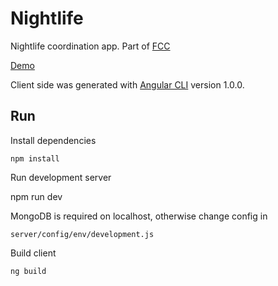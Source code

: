 # Nightlife

Nightlife coordination app. Part of [FCC](https://www.freecodecamp.org/challenges/build-a-nightlife-coordination-app)

[Demo](https://nightlife26.herokuapp.com/)

Client side was generated with [Angular CLI](https://github.com/angular/angular-cli) version 1.0.0.

## Run

Install dependencies

`npm install`

Run development server

npm run dev

MongoDB is required on localhost, otherwise change config in

`server/config/env/development.js`

Build client

`ng build`




